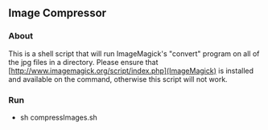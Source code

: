 ## Image Compressor

### About

This is a shell script that will run ImageMagick's "convert" program on 
all of the jpg files in a directory. Please ensure that [http://www.imagemagick.org/script/index.php](ImageMagick) is installed and available on the command, otherwise this script will
not work. 

### Run

*    sh compressImages.sh <directory>